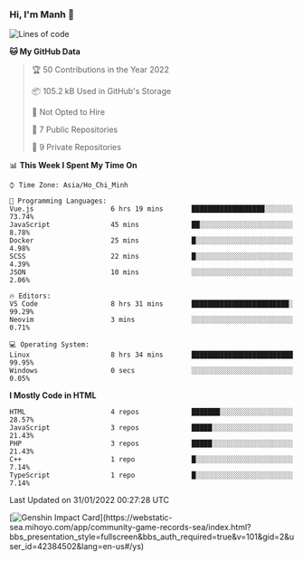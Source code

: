 ### Hi, I'm Manh 👋

<!--START_SECTION:waka-->
![Lines of code](https://img.shields.io/badge/From%20Hello%20World%20I%27ve%20Written-2%20Million%20lines%20of%20code-blue)

**🐱 My GitHub Data** 

> 🏆 50 Contributions in the Year 2022
 > 
> 📦 105.2 kB Used in GitHub's Storage 
 > 
> 🚫 Not Opted to Hire
 > 
> 📜 7 Public Repositories 
 > 
> 🔑 9 Private Repositories  
 > 
📊 **This Week I Spent My Time On** 

```text
⌚︎ Time Zone: Asia/Ho_Chi_Minh

💬 Programming Languages: 
Vue.js                   6 hrs 19 mins       ██████████████████░░░░░░░   73.74% 
JavaScript               45 mins             ██░░░░░░░░░░░░░░░░░░░░░░░   8.78% 
Docker                   25 mins             █░░░░░░░░░░░░░░░░░░░░░░░░   4.98% 
SCSS                     22 mins             █░░░░░░░░░░░░░░░░░░░░░░░░   4.39% 
JSON                     10 mins             ░░░░░░░░░░░░░░░░░░░░░░░░░   2.06%

🔥 Editors: 
VS Code                  8 hrs 31 mins       ████████████████████████░   99.29% 
Neovim                   3 mins              ░░░░░░░░░░░░░░░░░░░░░░░░░   0.71%

💻 Operating System: 
Linux                    8 hrs 34 mins       █████████████████████████   99.95% 
Windows                  0 secs              ░░░░░░░░░░░░░░░░░░░░░░░░░   0.05%

```

**I Mostly Code in HTML** 

```text
HTML                     4 repos             ███████░░░░░░░░░░░░░░░░░░   28.57% 
JavaScript               3 repos             █████░░░░░░░░░░░░░░░░░░░░   21.43% 
PHP                      3 repos             █████░░░░░░░░░░░░░░░░░░░░   21.43% 
C++                      1 repo              █░░░░░░░░░░░░░░░░░░░░░░░░   7.14% 
TypeScript               1 repo              █░░░░░░░░░░░░░░░░░░░░░░░░   7.14%

```



 Last Updated on 31/01/2022 00:27:28 UTC
<!--END_SECTION:waka-->

[![Genshin Impact Card](https://api.mn07.xyz/genshin/card/42384502?)](https://webstatic-sea.mihoyo.com/app/community-game-records-sea/index.html?bbs_presentation_style=fullscreen&bbs_auth_required=true&v=101&gid=2&user_id=42384502&lang=en-us#/ys)
